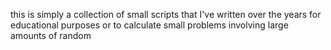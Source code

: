 this is simply a collection of small scripts that I've written over the years
for educational purposes or to calculate small problems involving large amounts of random
